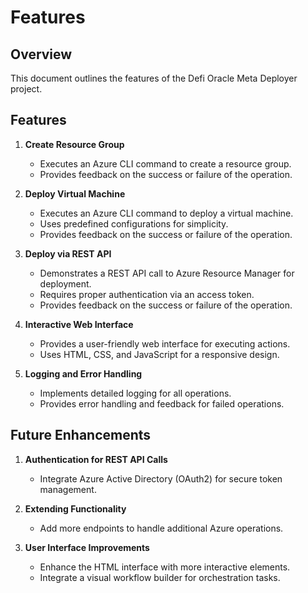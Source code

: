 # Features

## Overview
This document outlines the features of the Defi Oracle Meta Deployer project.

## Features

1. **Create Resource Group**
   - Executes an Azure CLI command to create a resource group.
   - Provides feedback on the success or failure of the operation.

2. **Deploy Virtual Machine**
   - Executes an Azure CLI command to deploy a virtual machine.
   - Uses predefined configurations for simplicity.
   - Provides feedback on the success or failure of the operation.

3. **Deploy via REST API**
   - Demonstrates a REST API call to Azure Resource Manager for deployment.
   - Requires proper authentication via an access token.
   - Provides feedback on the success or failure of the operation.

4. **Interactive Web Interface**
   - Provides a user-friendly web interface for executing actions.
   - Uses HTML, CSS, and JavaScript for a responsive design.

5. **Logging and Error Handling**
   - Implements detailed logging for all operations.
   - Provides error handling and feedback for failed operations.

## Future Enhancements

1. **Authentication for REST API Calls**
   - Integrate Azure Active Directory (OAuth2) for secure token management.

2. **Extending Functionality**
   - Add more endpoints to handle additional Azure operations.

3. **User Interface Improvements**
   - Enhance the HTML interface with more interactive elements.
   - Integrate a visual workflow builder for orchestration tasks.
